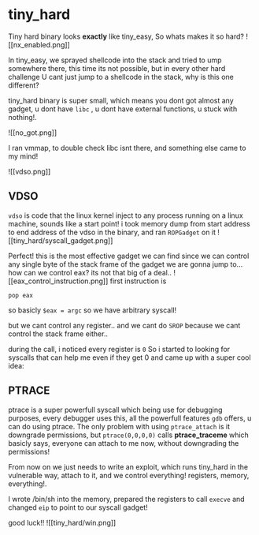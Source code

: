 
# tiny_hard

Tiny hard binary looks **exactly** like tiny_easy, So whats makes it so hard?
![[nx_enabled.png]]

In tiny_easy, we sprayed shellcode into the stack and tried to ump somewhere there, this time its not possible, but in every other hard challenge U cant just jump to a shellcode in the stack, why is this one different?

tiny_hard binary is super small, which means you dont got almost any gadget, u dont have `libc` , u dont have external functions, u stuck with nothing!.

![[no_got.png]]

I ran vmmap, to double check libc isnt there, and something else came to my mind!

![[vdso.png]]

## VDSO

`vdso` is code that the linux kernel inject to any process running on a linux machine, sounds like a start point!
i took memory dump from start address to end address of the vdso in the binary, and ran `ROPGadget` on it
![[tiny_hard/syscall_gadget.png]]

Perfect! this is the most effective gadget we can find since we can control any single byte of the stack frame of the gadget we are gonna jump to...
how can we control eax? its not that big of a deal..
![[eax_control_instruction.png]]
first instruction is 
```assembly
pop eax
```

so basicly `$eax = argc`
so we have arbitrary syscall!

but we cant control any register.. and we cant do `SROP` because we cant control the stack frame either..

during the call, i noticed every register is `0`
So i started to looking for syscalls that can help me even if they get 0 and came up with a super cool idea:

## PTRACE

ptrace is a super powerfull syscall which being use for debugging purposes, every debugger uses this, all the powerfull features `gdb` offers, u can do using ptrace.
The only problem with using `ptrace_attach` is it downgrade permissions, but `ptrace(0,0,0,0)` calls **ptrace_traceme**
which basicly says, everyone can attach to me now, without downgrading the permissions!

From now on we just needs to write an exploit, which runs tiny_hard in the vulnerable way, attach to it, and we control everything!
registers, memory, everything!.

I wrote /bin/sh into the memory, prepared the registers to call `execve` and changed `eip` to point to our syscall gadget!

good luck!!
![[tiny_hard/win.png]]